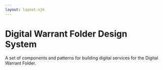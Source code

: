 ```yaml
---
layout: layout.njk
---
```


# Digital Warrant Folder Design System

A set of components and patterns for building digital services for the Digital Warrant Folder.